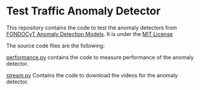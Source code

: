 # Test Traffic Anomaly Detector
This repository contains the code to test the anomaly detectors from
[FONDOCyT Anomaly Detection Models](https://github.com/lopezbec/Traffic_Accident_Detection/tree/master/Anomaly_Detection_Models).
It is under the [MIT License](LICENSE)


The source code files are the following:

[performance.py](performance.py) contains the code to measure performance of the anomaly detector.

[stream.py](stream.py) Contains the code to download the videos for the anomaly detector.